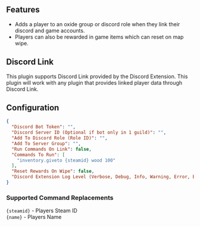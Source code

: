 ﻿## Features

* Adds a player to an oxide group or discord role when they link their discord and game accounts.
* Players can also be rewarded in game items which can reset on map wipe.

## Discord Link
This plugin supports Discord Link provided by the Discord Extension.
This plugin will work with any plugin that provides linked player data through Discord Link.

## Configuration

```json
{
  "Discord Bot Token": "",
  "Discord Server ID (Optional if bot only in 1 guild)": "",
  "Add To Discord Role (Role ID)": "",
  "Add To Server Group": "",
  "Run Commands On Link": false,
  "Commands To Run": [
    "inventory.giveto {steamid} wood 100"
  ],
  "Reset Rewards On Wipe": false,
  "Discord Extension Log Level (Verbose, Debug, Info, Warning, Error, Exception, Off)": "Info"
}
```

### Supported Command Replacements
`{steamid}` - Players Steam ID  
`{name}` - Players Name